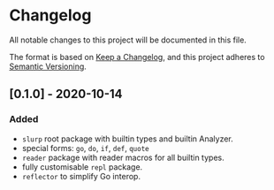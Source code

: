 # Changelog

All notable changes to this project will be documented in this file.

The format is based on [Keep a Changelog](https://keepachangelog.com/en/1.0.0/),
and this project adheres to [Semantic Versioning](https://semver.org/spec/v2.0.0.html).

## [0.1.0] - 2020-10-14

### Added

- `slurp` root package with builtin types and builtin Analyzer.
- special forms: `go`, `do`, `if`, `def`, `quote`
- `reader` package with reader macros for all builtin types.
- fully customisable `repl` package.
- `reflector` to simplify Go interop.

